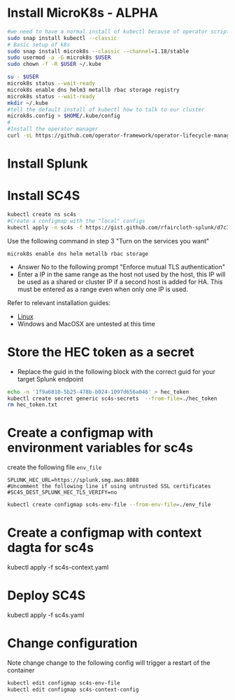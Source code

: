 
# Install MicroK8s - ALPHA

```bash
#we need to have a normal install of kubectl because of operator scripts
sudo snap install kubectl --classic 
# Basic setup of k8s
sudo snap install microk8s --classic --channel=1.18/stable
sudo usermod -a -G microk8s $USER
sudo chown -f -R $USER ~/.kube

su - $USER
microk8s status --wait-ready
microk8s enable dns helm3 metallb rbac storage registry
microk8s status --wait-ready
mkdir ~/.kube
#tell the default install of kubectl how to talk to our cluster
microk8s.config > $HOME/.kube/config
#
#Install the operator manager
curl -sL https://github.com/operator-framework/operator-lifecycle-manager/releases/download/0.15.1/install.sh | bash -s 0.15.1
```

# Install Splunk


# Install SC4S

```bash
kubectl create ns sc4s
#Create a configmap with the "local" configs
kubectl apply -n sc4s -f https://gist.github.com/rfaircloth-splunk/d7c3e95b1587cd8df90de9e52f33003c

```


Use the following command in step 3 "Turn on the services you want"

```microk8s enable dns helm metallb rbac storage```
* Answer No to the following prompt "Enforce mutual TLS authentication"
* Enter a IP in the same range as the host not used by the host, this IP will be used as a shared or cluster IP if a second host is added for HA. This must be entered as a range even when only one IP is used.

Refer to relevant installation guides:

* [Linux](https://microk8s.io/docs)
* Windows and MacOSX are untested at this time

# Store the HEC token as a secret

* Replace the guid in the following block with the correct guid for your target Splunk endpoint

```bash
echo -n '1f9a6810-5b25-478b-b024-1097d656a046' > hec_token
kubectl create secret generic sc4s-secrets  --from-file=./hec_token
rm hec_token.txt
```

# Create a configmap with environment variables for sc4s

create the following file ```env_file```

```dotenv
SPLUNK_HEC_URL=https://splunk.smg.aws:8088
#Uncomment the following line if using untrusted SSL certificates
#SC4S_DEST_SPLUNK_HEC_TLS_VERIFY=no
```

```bash
kubectl create configmap sc4s-env-file --from-env-file=./env_file
```

# Create a configmap with context dagta for sc4s

kubectl apply -f sc4s-context.yaml

# Deploy SC4S

kubectl apply -f sc4s.yaml


# Change configuration

Note change change to the following config will trigger a restart of the container

```bash
kubectl edit configmap sc4s-env-file
kubectl edit configmap sc4s-context-config
```